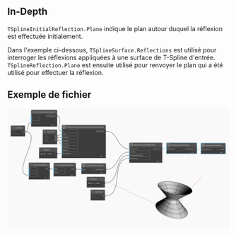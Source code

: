 ## In-Depth
`TSplineInitialReflection.Plane` indique le plan autour duquel la réflexion est effectuée initialement.

Dans l'exemple ci-dessous, `TSplineSurface.Reflections` est utilisé pour interroger les réflexions appliquées à une surface de T-Spline d'entrée. `TSplineReflection.Plane` est ensuite utilisé pour renvoyer le plan qui a été utilisé pour effectuer la réflexion.

## Exemple de fichier

![Example](./Autodesk.DesignScript.Geometry.TSpline.TSplineReflection.Plane_img.jpg)
